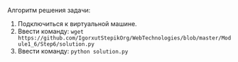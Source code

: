 Алгоритм решения задачи:

 1. Подключиться к виртуальной машине.
 2. Ввести команду: ```wget https://github.com/IgorxutStepikOrg/WebTechnologies/blob/master/Module1_6/Step6/solution.py```
 3. Ввести команду: ``` python solution.py ```
